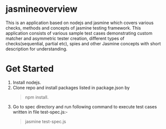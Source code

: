 # jasmineoverview
This is an application based on nodejs and jasmine which covers various checks, methods and concepts of jasmine testing framework. This application consists of various sample test cases demonstrating custom matcher and asymmetric tester creation, different types of checks(sequential, partial etc), spies and other Jasmine concepts with short description for understanding.

# Get Started

1. Install nodejs.
2. Clone repo and install packages listed in package.json by 
   > npm install.
3. Go to spec directory and run following command to execute test cases written in file test-spec.js:-
   > jasmine test-spec.js

